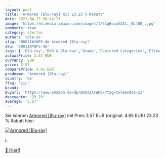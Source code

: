 ```yaml
---
layout: post
title: 'Armored [Blu-ray] mit 23.23 % Rabatt'
date: 2021-04-12 08:14:13
image: 'https://m.media-amazon.com/images/I/51gBocwV32L._SL400_.jpg'
comments: true
category: ofertas
author: 'tole.es'
slug: 'B003IAYWPS-de Armored [Blu-ray]'
sku: 'B003IAYWPS-de'
tags: [ 'Blu-ray','DVD & Blu-ray','Drama','Featured Categories','Filme','Krimi','Thriller', ]
actualPrice: 3.57 EUR
currency: EUR
price: 3.57
comparePrice: 4.65 EUR
prodname: 'Armored [Blu-ray]'
country: 'de'
flag: '🇩🇪'
brand: ''
buyurl: 'https://www.amazon.de/dp/B003IAYWPS/?tag=tolees0ca-21'
descuento: '23.23'
average: '3.57'
---
```


Sie können [Armored [Blu-ray]](https://www.amazon.de/dp/B003IAYWPS/?tag=tolees0ca-21) mit Preis 3.57 EUR (original: 4.65 EUR) 23.23 % Rabatt hier:

[![Armored [Blu-ray]](https://m.media-amazon.com/images/I/51gBocwV32L._SL400_.jpg)](https://www.amazon.de/dp/B003IAYWPS/?tag=tolees0ca-21)

ℹ️:


[🛒 Hier!!](https://www.amazon.de/dp/B003IAYWPS/?tag=tolees0ca-21)
